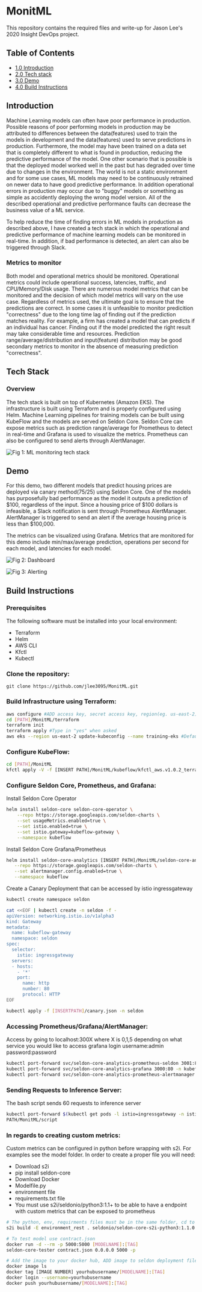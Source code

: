 # MonitML

This repository contains the required files and write-up for Jason Lee's 2020 Insight DevOps project.

## Table of Contents
  - [1.0 Introduction](README.md#introduction)
  - [2.0 Tech stack](README.md#tech-stack)
  - [3.0 Demo](README.md#demo)
  - [4.0 Build Instructions](README.md#build-instructions)


## Introduction
Machine Learning models can often have poor performance in production. Possible reasons of poor performing models in production may be attributed to differences between the data(features) used to train the models in development and the data(features) used to serve predictions in production. Furthermore, the model may have been trained on a data set that is completely different to what is found in production, reducing the predictive performance of the model. One other scenario that is possible is that the deployed model worked well in the past but has degraded over time due to changes in the environment. The world is not a static environment and for some use cases, ML models may need to be continuously retrained on newer data to have good predictive performance. In addition operational errors in production may occur due to "buggy" models or something as simple as accidently deploying the wrong model version. All of the described operational and predictive performance faults can decrease the business value of a ML service. 

To help reduce the time of finding errors in ML models in production as described above, I have created a tech stack in which the operational and predictive performance of machine learning models can be monitored in real-time. In addition, if bad performance is detected, an alert can also be triggered through Slack.

### Metrics to monitor
Both model and operational metrics should be monitored. Operational metrics could include operational success, latencies, traffic, and CPU/Memory/Disk usage. There are numerous model metrics that can be monitored and the decision of which model metrics will vary on the use case. Regardless of metrics used, the ultimate goal is to ensure that the predictions are correct. In some cases it is unfeasible to monitor predicition "correctness" due to the long time lag of finding out if the prediction matches reality. For example, a firm has created a model that can predicts if an individual has cancer. Finding out if the model predicted the right result may take considerable time and resources. Prediction range/average/distribution and input(feature) distribution may be good secondary metrics to monitor in the absence of measuring prediction "correctness".     


## Tech Stack
### Overview
The tech stack is built on top of Kubernetes (Amazon EKS). The infrastructure is built using Terraform and is properly configured using Helm. Machine Learning pipelines for training models can be built using KubeFlow and the models are served on Seldon Core. Seldon Core can expose metrics such as prediction range/average for Prometheus to detect in real-time and Grafana is used to visualize the metrics. Prometheus can also be configured to send alerts through AlertManager.       

![Fig 1: ML monitoring tech stack](/Images/techstack.PNG)


## Demo
For this demo, two different models that predict housing prices are deployed via canary method(75/25) using Seldon Core. One of the models has purposefully bad performance as the model it outputs a prediction of $100, regardless of the input. Since a housing price of $100 dollars is infeasible, a Slack notification is sent through Prometheus AlertManager. AlertManager is triggered to send an alert if the average housing price is less than $100,000.

The metrics can be visualized using Grafana. Metrics that are monitored for this demo include min/max/average prediction, operations per second for each model, and latencies for each model.

![Fig 2: Dashboard](/Images/dashboard.PNG)

![Fig 3: Alerting](/Images/alert.PNG)

## Build Instructions
### Prerequisites
The following software must be installed into your local environment:
* Terraform
* Helm
* AWS CLI
* Kfctl
* Kubectl

### Clone the repository:
`git clone https://github.com/jlee3095/MonitML.git`

### Build Infrastructure using Terraform: 
```sh
aws configure #ADD access key, secret access key, region(eg. us-east-2), and output formt (eg. json) when prompted
cd [PATH]/MonitML/terraform
terraform init
terraform apply #Type in "yes" when asked 
aws eks --region us-east-2 update-kubeconfig --name training-eks #Default name is training-eks and region is us-east-2. These can be changed in terraform files.
```
### Configure KubeFlow:
 ```sh
cd [PATH]/MonitML
kfctl apply -V -f [INSERT PATH]/MonitML/kubeflow/kfctl_aws.v1.0.2_terraform.yaml
```
### Configure Seldon Core, Prometheus, and Grafana:
Install Seldon Core Operator
```sh
helm install seldon-core seldon-core-operator \
    --repo https://storage.googleapis.com/seldon-charts \
    --set usageMetrics.enabled=true \
    --set istio.enabled=true \
    --set istio.gateway=kubeflow-gateway \
    --namespace kubeflow
```
Install Seldon Core Grafana/Prometheus
```sh
helm install seldon-core-analytics [INSERT PATH]/MonitML/seldon-core-analytics-orig \
   --repo https://storage.googleapis.com/seldon-charts \
   --set alertmanager.config.enabled=true \
   --namespace kubeflow
```
Create a Canary Deployment that can be accessed by istio ingressgateway
```sh
kubectl create namespace seldon

cat <<EOF | kubectl create -n seldon -f - 
apiVersion: networking.istio.io/v1alpha3
kind: Gateway
metadata:
  name: kubeflow-gateway
  namespace: seldon
spec:
  selector:
    istio: ingressgateway
  servers:
  - hosts:
    - '*'
    port:
      name: http
      number: 80
      protocol: HTTP
EOF

kubectl apply -f [INSERTPATH]/canary.json -n seldon
```

### Accessing Prometheus/Grafana/AlertManager: 
Access by going to localhost:300X where X is 0,1,5 depending on what service you would like to access
grafana login username:admin password:password
```sh
kubectl port-forward svc/seldon-core-analytics-prometheus-seldon 3001:80 -n kubeflow &
kubectl port-forward svc/seldon-core-analytics-grafana 3000:80 -n kubeflow &
kubectl port-forward svc/seldon-core-analytics-prometheus-alertmanager 3005:80 -n kubeflow &
```

### Sending Requests to Inference Server:
The bash script sends 60 requests to inference server
```sh
kubectl port-forward $(kubectl get pods -l istio=ingressgateway -n istio-system -o jsonpath='{.items[0].metadata.name}') -n istio-system 8004:80
PATH/MonitML/script
```
### In regards to creating custom metrics:
Custom metrics can be configured in python before wrapping with s2i. For examples see the model folder. In order to create a proper file you will need:
* Download s2i
* pip install seldon-core
* Download Docker
* Modelfile.py
* environment file
* requirements.txt file
* You must use s2i/seldonio/python3:1.1+ to be able to have a endpoint with custom metrics that can be exposed to prometheus 
```sh
# The python, env, requirments files must be in the same folder, cd to that folder
s2i build -E environment_rest . seldonio/seldon-core-s2i-python3:1.1.0 [MODELNAME]:[TAG]

# To test model use contract.json
docker run -d --rm -p 5000:5000 [MODELNAME]:[TAG]
seldon-core-tester contract.json 0.0.0.0 5000 -p

# Add the image to your docker hub, ADD image to seldon deployment file(in this case canary.json) to deploy to seldon (eg. image: yourhubusername/[MODELNAME]:[TAG])
docker image ls
docker tag [IMAGE NUMBER] yourhubusername/[MODELNAME]:[TAG]
docker login --username=yourhubusername
docker push yourhubusername/[MODELNAME]:[TAG]
```


